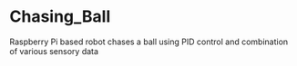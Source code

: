# Chasing_Ball
Raspberry Pi based robot chases a ball using PID control and combination of various sensory data
